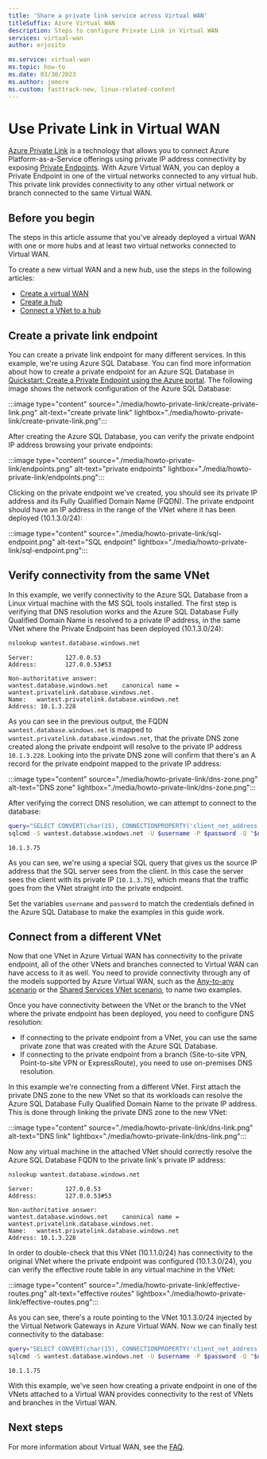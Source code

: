 ```yaml
---
title: 'Share a private link service across Virtual WAN'
titleSuffix: Azure Virtual WAN
description: Steps to configure Private Link in Virtual WAN
services: virtual-wan
author: erjosito

ms.service: virtual-wan
ms.topic: how-to
ms.date: 03/30/2023
ms.author: jomore
ms.custom: fasttrack-new, linux-related-content
---
```

# Use Private Link in Virtual WAN

[Azure Private Link](../private-link/private-link-overview.md) is a technology that allows you to connect Azure Platform-as-a-Service offerings using private IP address connectivity by exposing [Private Endpoints](../private-link/private-endpoint-overview.md). With Azure Virtual WAN, you can deploy a Private Endpoint in one of the virtual networks connected to any virtual hub. This private link provides connectivity to any other virtual network or branch connected to the same Virtual WAN.

## Before you begin

The steps in this article assume that you've already deployed a virtual WAN with one or more hubs and at least two virtual networks connected to Virtual WAN.

To create a new virtual WAN and a new hub, use the steps in the following articles:

* [Create a virtual WAN](virtual-wan-site-to-site-portal.md#openvwan)
* [Create a hub](virtual-wan-site-to-site-portal.md#hub)
* [Connect a VNet to a hub](virtual-wan-site-to-site-portal.md#hub)

## <a name="endpoint"></a>Create a private link endpoint

You can create a private link endpoint for many different services. In this example, we're using Azure SQL Database. You can find more information about how to create a private endpoint for an Azure SQL Database in [Quickstart: Create a Private Endpoint using the Azure portal](../private-link/create-private-endpoint-portal.md). The following image shows the network configuration of the Azure SQL Database:

:::image type="content" source="./media/howto-private-link/create-private-link.png" alt-text="create private link" lightbox="./media/howto-private-link/create-private-link.png":::

After creating the Azure SQL Database, you can verify the private endpoint IP address browsing your private endpoints:

:::image type="content" source="./media/howto-private-link/endpoints.png" alt-text="private endpoints" lightbox="./media/howto-private-link/endpoints.png":::

Clicking on the private endpoint we've created, you should see its private IP address and its Fully Qualified Domain Name (FQDN). The private endpoint should have an IP address in the range of the VNet where it has been deployed (10.1.3.0/24):

:::image type="content" source="./media/howto-private-link/sql-endpoint.png" alt-text="SQL endpoint" lightbox="./media/howto-private-link/sql-endpoint.png":::

## <a name="connectivity"></a>Verify connectivity from the same VNet

In this example, we verify connectivity to the Azure SQL Database from a Linux virtual machine with the MS SQL tools installed. The first step is verifying that DNS resolution works and the Azure SQL Database Fully Qualified Domain Name is resolved to a private IP address, in the same VNet where the Private Endpoint has been deployed (10.1.3.0/24):

```bash
nslookup wantest.database.windows.net
```

```output
Server:         127.0.0.53
Address:        127.0.0.53#53

Non-authoritative answer:
wantest.database.windows.net    canonical name = wantest.privatelink.database.windows.net.
Name:   wantest.privatelink.database.windows.net
Address: 10.1.3.228
```

As you can see in the previous output, the FQDN `wantest.database.windows.net` is mapped to `wantest.privatelink.database.windows.net`, that the private DNS zone created along the private endpoint will resolve to the private IP address `10.1.3.228`. Looking into the private DNS zone will confirm that there's an A record for the private endpoint mapped to the private IP address:

:::image type="content" source="./media/howto-private-link/dns-zone.png" alt-text="DNS zone" lightbox="./media/howto-private-link/dns-zone.png":::

After verifying the correct DNS resolution, we can attempt to connect to the database:

```bash
query="SELECT CONVERT(char(15), CONNECTIONPROPERTY('client_net_address'));"
sqlcmd -S wantest.database.windows.net -U $username -P $password -Q "$query"
```

```output
10.1.3.75
```

As you can see, we're using a special SQL query that gives us the source IP address that the SQL server sees from the client. In this case the server sees the client with its private IP (`10.1.3.75`), which means that the traffic goes from the VNet straight into the private endpoint.

Set the variables `username` and `password` to match the credentials defined in the Azure SQL Database to make the examples in this guide work.

## <a name="vnet"></a>Connect from a different VNet

Now that one VNet in Azure Virtual WAN has connectivity to the private endpoint, all of the other VNets and branches connected to Virtual WAN can have access to it as well. You need to provide connectivity through any of the models supported by Azure Virtual WAN, such as the [Any-to-any scenario](scenario-any-to-any.md) or the [Shared Services VNet scenario](scenario-shared-services-vnet.md), to name two examples.

Once you have connectivity between the VNet or the branch to the VNet where the private endpoint has been deployed, you need to configure DNS resolution:

* If connecting to the private endpoint from a VNet, you can use the same private zone that was created with the Azure SQL Database.
* If connecting to the private endpoint from a branch (Site-to-site VPN, Point-to-site VPN or ExpressRoute), you need to use on-premises DNS resolution.

In this example we're connecting from a different VNet. First attach the private DNS zone to the new VNet so that its workloads can resolve the Azure SQL Database Fully Qualified Domain Name to the private IP address. This is done through linking the private DNS zone to the new VNet:

:::image type="content" source="./media/howto-private-link/dns-link.png" alt-text="DNS link" lightbox="./media/howto-private-link/dns-link.png":::

Now any virtual machine in the attached VNet should correctly resolve the Azure SQL Database FQDN to the private link's private IP address:

```bash
nslookup wantest.database.windows.net
```

```output
Server:         127.0.0.53
Address:        127.0.0.53#53

Non-authoritative answer:
wantest.database.windows.net    canonical name = wantest.privatelink.database.windows.net.
Name:   wantest.privatelink.database.windows.net
Address: 10.1.3.228
```

In order to double-check that this VNet (10.1.1.0/24) has connectivity to the original VNet where the private endpoint was configured (10.1.3.0/24), you can verify the effective route table in any virtual machine in the VNet:

:::image type="content" source="./media/howto-private-link/effective-routes.png" alt-text="effective routes" lightbox="./media/howto-private-link/effective-routes.png":::

As you can see, there's a route pointing to the VNet 10.1.3.0/24 injected by the Virtual Network Gateways in Azure Virtual WAN. Now we can finally test connectivity to the database:

```bash
query="SELECT CONVERT(char(15), CONNECTIONPROPERTY('client_net_address'));"
sqlcmd -S wantest.database.windows.net -U $username -P $password -Q "$query"
```

```output
10.1.1.75
```

With this example, we've seen how creating a private endpoint in one of the VNets attached to a Virtual WAN provides connectivity to the rest of VNets and branches in the Virtual WAN.

## Next steps

For more information about Virtual WAN, see the [FAQ](virtual-wan-faq.md).
